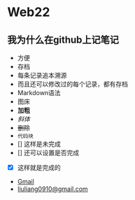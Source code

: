 # Web22

## 我为什么在github上记笔记
- 方便
- 存档
- 每条记录追本溯源
- 而且还可以修改过的每个记录，都有存档
- Markdown语法
- 图床
- **加粗**
- *斜体*
- ~~删除~~
- `代码块`
- [] 这样是未完成
- [] 还可以设置是否完成
- [x] 这样就是完成的
- [Gmail](www.gmail.com)
- <liuliang0910@gmail.com>
